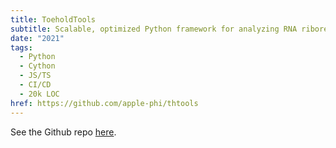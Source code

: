 ```yaml
---
title: ToeholdTools
subtitle: Scalable, optimized Python framework for analyzing RNA riboregulators <span style="font-style:italic">en masse</span>
date: "2021"
tags:
  - Python
  - Cython
  - JS/TS
  - CI/CD
  - 20k LOC
href: https://github.com/apple-phi/thtools
---
```


See the Github repo [here](https://github.com/apple-phi/thtools).
